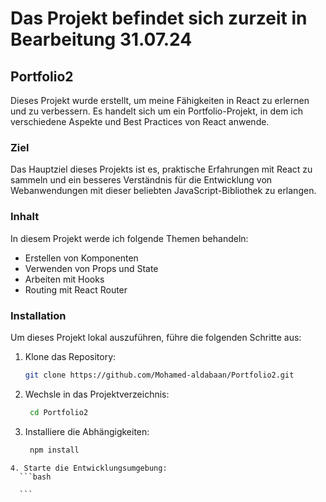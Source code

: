 # Das Projekt befindet sich zurzeit in Bearbeitung 31.07.24
## Portfolio2
 Dieses Projekt wurde erstellt, um meine Fähigkeiten in React zu erlernen und zu verbessern. Es handelt sich um ein Portfolio-Projekt, in dem ich verschiedene Aspekte und Best Practices von React anwende.

### Ziel
 Das Hauptziel dieses Projekts ist es, praktische Erfahrungen mit React zu sammeln und ein besseres Verständnis für die Entwicklung von Webanwendungen mit dieser beliebten JavaScript-Bibliothek zu erlangen.


### Inhalt
 
 In diesem Projekt werde ich folgende Themen behandeln:
 - Erstellen von Komponenten
 - Verwenden von Props und State
 - Arbeiten mit Hooks
 - Routing mit React Router

 ### Installation
  
  Um dieses Projekt lokal auszuführen, führe die folgenden Schritte aus:
   1. Klone das Repository:
      ```bash
      git clone https://github.com/Mohamed-aldabaan/Portfolio2.git
      ```
   2. Wechsle in das Projektverzeichnis:
      ```bash
       cd Portfolio2
      ```
    
   3. Installiere die Abhängigkeiten:
      ```bash
       npm install
      ```
    
    4. Starte die Entwicklungsumgebung:
      ```bash
       
      ```

